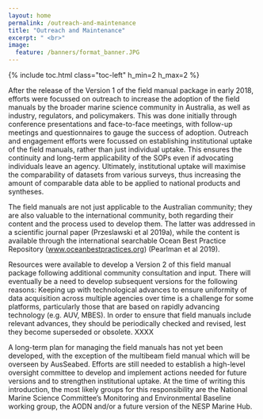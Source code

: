 ```yaml
---
layout: home
permalink: /outreach-and-maintenance
title: "Outreach and Maintenance"
excerpt: " <br>"
image:
  feature: /banners/format_banner.JPG
---
```

{% include toc.html class="toc-left" h_min=2 h_max=2 %}

After the release of the Version 1 of the field manual package in early 2018, efforts were focussed on outreach to increase the adoption of the field manuals by the broader marine science community in Australia, as well as industry, regulators, and policymakers. This was done initially through conference presentations and face-to-face meetings, with follow-up meetings and questionnaires to gauge the success of adoption. Outreach and engagement efforts were focussed on establishing institutional uptake of the field manuals, rather than just individual uptake. This ensures the continuity and long-term applicability of the SOPs even if advocating individuals leave an agency. Ultimately, institutional uptake will maximise the comparability of datasets from various surveys, thus increasing the amount of comparable data able to be applied to national products and syntheses. 

The field manuals are not just applicable to the Australian community; they are also valuable to the international community, both regarding their content and the process used to develop them. The latter was addressed in a scientific journal paper (Przeslawski et al 2019a), while the content is available through the international searchable Ocean Best Practice Repository (www.oceanbestpractices.org) (Pearlman et al 2019).  


Resources were available to develop a Version 2 of this field manual package following additional community consultation and input. There will eventually be a need to develop subsequent versions for the following reasons:
Keeping up with technological advances to ensure uniformity of data acquisition across multiple agencies over time is a challenge for some platforms, particularly those that are based on rapidly advancing technology (e.g. AUV, MBES). In order to ensure that field manuals include relevant advances, they should be periodically checked and revised, lest they become superseded or obsolete. 
XXXX


A long-term plan for managing the field manuals has not yet been developed, with the exception of the multibeam field manual which will be overseen by AusSeabed. Efforts are still needed to establish a high-level oversight committee to develop and implement actions needed for future versions and to strengthen institutional uptake. At the time of writing this introduction, the most likely groups for this responsibility are the National Marine Science Committee’s Monitoring and Environmental Baseline working group, the AODN and/or a future version of the NESP Marine Hub. 

